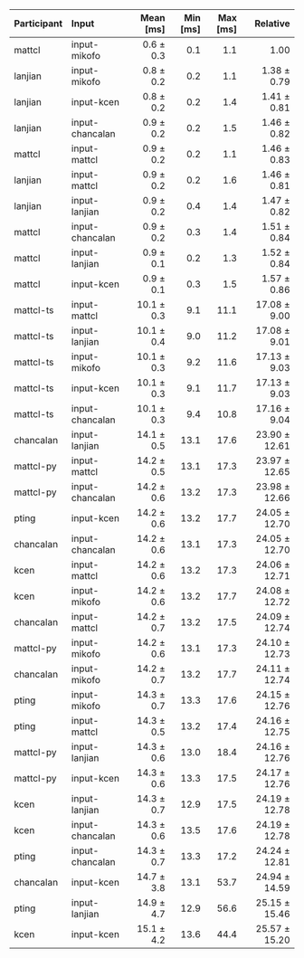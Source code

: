 | Participant | Input | Mean [ms] | Min [ms] | Max [ms] | Relative |
|:---|:---|---:|---:|---:|---:|
| mattcl | input-mikofo | 0.6 ± 0.3 | 0.1 | 1.1 | 1.00 |
| lanjian | input-mikofo | 0.8 ± 0.2 | 0.2 | 1.1 | 1.38 ± 0.79 |
| lanjian | input-kcen | 0.8 ± 0.2 | 0.2 | 1.4 | 1.41 ± 0.81 |
| lanjian | input-chancalan | 0.9 ± 0.2 | 0.2 | 1.5 | 1.46 ± 0.82 |
| mattcl | input-mattcl | 0.9 ± 0.2 | 0.2 | 1.1 | 1.46 ± 0.83 |
| lanjian | input-mattcl | 0.9 ± 0.2 | 0.2 | 1.6 | 1.46 ± 0.81 |
| lanjian | input-lanjian | 0.9 ± 0.2 | 0.4 | 1.4 | 1.47 ± 0.82 |
| mattcl | input-chancalan | 0.9 ± 0.2 | 0.3 | 1.4 | 1.51 ± 0.84 |
| mattcl | input-lanjian | 0.9 ± 0.1 | 0.2 | 1.3 | 1.52 ± 0.84 |
| mattcl | input-kcen | 0.9 ± 0.1 | 0.3 | 1.5 | 1.57 ± 0.86 |
| mattcl-ts | input-mattcl | 10.1 ± 0.3 | 9.1 | 11.1 | 17.08 ± 9.00 |
| mattcl-ts | input-lanjian | 10.1 ± 0.4 | 9.0 | 11.2 | 17.08 ± 9.01 |
| mattcl-ts | input-mikofo | 10.1 ± 0.3 | 9.2 | 11.6 | 17.13 ± 9.03 |
| mattcl-ts | input-kcen | 10.1 ± 0.3 | 9.1 | 11.7 | 17.13 ± 9.03 |
| mattcl-ts | input-chancalan | 10.1 ± 0.3 | 9.4 | 10.8 | 17.16 ± 9.04 |
| chancalan | input-lanjian | 14.1 ± 0.5 | 13.1 | 17.6 | 23.90 ± 12.61 |
| mattcl-py | input-mattcl | 14.2 ± 0.5 | 13.1 | 17.3 | 23.97 ± 12.65 |
| mattcl-py | input-chancalan | 14.2 ± 0.6 | 13.2 | 17.3 | 23.98 ± 12.66 |
| pting | input-kcen | 14.2 ± 0.6 | 13.2 | 17.7 | 24.05 ± 12.70 |
| chancalan | input-chancalan | 14.2 ± 0.6 | 13.1 | 17.3 | 24.05 ± 12.70 |
| kcen | input-mattcl | 14.2 ± 0.6 | 13.2 | 17.3 | 24.06 ± 12.71 |
| kcen | input-mikofo | 14.2 ± 0.6 | 13.2 | 17.7 | 24.08 ± 12.72 |
| chancalan | input-mattcl | 14.2 ± 0.7 | 13.2 | 17.5 | 24.09 ± 12.74 |
| mattcl-py | input-mikofo | 14.2 ± 0.6 | 13.1 | 17.3 | 24.10 ± 12.73 |
| chancalan | input-mikofo | 14.2 ± 0.7 | 13.2 | 17.7 | 24.11 ± 12.74 |
| pting | input-mikofo | 14.3 ± 0.7 | 13.3 | 17.6 | 24.15 ± 12.76 |
| pting | input-mattcl | 14.3 ± 0.5 | 13.2 | 17.4 | 24.16 ± 12.75 |
| mattcl-py | input-lanjian | 14.3 ± 0.6 | 13.0 | 18.4 | 24.16 ± 12.76 |
| mattcl-py | input-kcen | 14.3 ± 0.6 | 13.3 | 17.5 | 24.17 ± 12.76 |
| kcen | input-lanjian | 14.3 ± 0.7 | 12.9 | 17.5 | 24.19 ± 12.78 |
| kcen | input-chancalan | 14.3 ± 0.6 | 13.5 | 17.6 | 24.19 ± 12.78 |
| pting | input-chancalan | 14.3 ± 0.7 | 13.3 | 17.2 | 24.24 ± 12.81 |
| chancalan | input-kcen | 14.7 ± 3.8 | 13.1 | 53.7 | 24.94 ± 14.59 |
| pting | input-lanjian | 14.9 ± 4.7 | 12.9 | 56.6 | 25.15 ± 15.46 |
| kcen | input-kcen | 15.1 ± 4.2 | 13.6 | 44.4 | 25.57 ± 15.20 |
